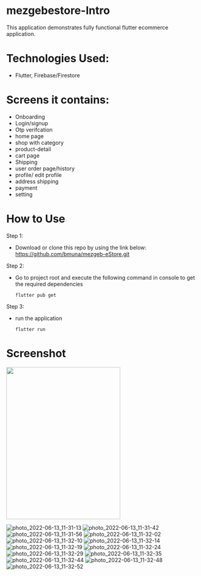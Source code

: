 # mezgebestore-Intro

This application demonstrates fully functional flutter ecommerce application.

# Technologies Used:

- Flutter, Firebase/Firestore

# Screens it contains:

- Onboarding
- Login/signup
- Otp verifcation
- home page
- shop with category
- product-detail
- cart page
- Shipping
- user order page/history
- profile/ edit profile
- address shipping
- payment
- setting

# How to Use

Step 1:

- Download or clone this repo by using the link below:
  https://github.com/bmuna/mezgeb-eStore.git

Step 2:

- Go to project root and execute the following command in console to get the required dependencies

  `flutter pub get`

Step 3:

- run the application

  `flutter run`
  
# Screenshot

<img src="https://user-images.githubusercontent.com/38354323/173315883-c51635f3-f67a-4b8e-b874-3f6e96fc3c71.jpg" width="300" height="400">

![photo_2022-06-13_11-31-13](https://user-images.githubusercontent.com/38354323/173315883-c51635f3-f67a-4b8e-b874-3f6e96fc3c71.jpg)
![photo_2022-06-13_11-31-42](https://user-images.githubusercontent.com/38354323/173315899-52337aa3-e565-4f33-abde-671d65f1b4e0.jpg)
![photo_2022-06-13_11-31-56](https://user-images.githubusercontent.com/38354323/173315903-36f9d964-4c6e-4959-8eb3-191a05ab2242.jpg)
![photo_2022-06-13_11-32-02](https://user-images.githubusercontent.com/38354323/173315906-76f1c24f-4a15-4632-bc12-6232d6d6558b.jpg)
![photo_2022-06-13_11-32-10](https://user-images.githubusercontent.com/38354323/173315908-1a292acb-89ab-40de-ac81-a63f02f5d231.jpg)
![photo_2022-06-13_11-32-14](https://user-images.githubusercontent.com/38354323/173315909-3e07df4a-2d5f-470c-a4ab-d74a12858275.jpg)
![photo_2022-06-13_11-32-19](https://user-images.githubusercontent.com/38354323/173315913-28fdcea1-bb10-4f1b-8aaa-afbc8e72f390.jpg)
![photo_2022-06-13_11-32-24](https://user-images.githubusercontent.com/38354323/173315917-10a7618e-69a8-4db7-b831-b38ac1760094.jpg)
![photo_2022-06-13_11-32-29](https://user-images.githubusercontent.com/38354323/173315919-a750815d-ad3f-4ff8-a313-4e644b9bfee3.jpg)
![photo_2022-06-13_11-32-35](https://user-images.githubusercontent.com/38354323/173315922-ddf230fb-ddaa-4d9a-aa30-64be8e8abab0.jpg)
![photo_2022-06-13_11-32-44](https://user-images.githubusercontent.com/38354323/173315925-fd36aaa8-d443-4b66-986e-d4106dd2b6a6.jpg)
![photo_2022-06-13_11-32-48](https://user-images.githubusercontent.com/38354323/173315928-d0666f92-5309-4d76-a42f-d1e0995003c6.jpg)
![photo_2022-06-13_11-32-52](https://user-images.githubusercontent.com/38354323/173315930-682b16eb-2666-4abc-89b3-81e51029a246.jpg)

